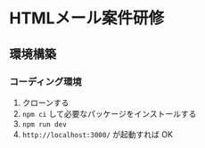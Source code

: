 # HTMLメール案件研修

## 環境構築

### コーディング環境

1. クローンする
2. `npm ci` して必要なパッケージをインストールする
3. `npm run dev`
4. `http://localhost:3000/` が起動すれば OK
